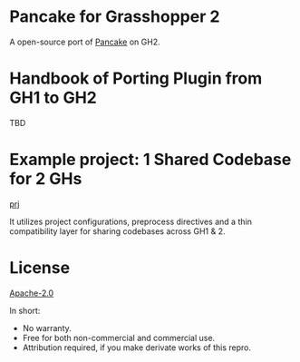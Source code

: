 # Pancake for Grasshopper 2

A open-source port of [Pancake](https://www.food4rhino.com/en/app/pancake) on GH2.

# Handbook of Porting Plugin from GH1 to GH2

TBD

# Example project: 1 Shared Codebase for 2 GHs

[prj](/example/OneCodeTwoVersions)

It utilizes project configurations, preprocess directives and a thin compatibility layer for sharing codebases across GH1 & 2.

# License

[Apache-2.0](LICENSE.txt)

In short:
* No warranty.
* Free for both non-commercial and commercial use.
* Attribution required, if you make derivate works of this repro.